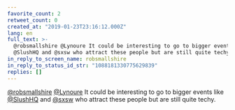 ```yaml
---
favorite_count: 2
retweet_count: 0
created_at: "2019-01-23T23:16:12.000Z"
lang: en
full_text: >-
  @robsmallshire @Lynoure It could be interesting to go to bigger events like
  @SlushHQ and @sxsw who attract these people but are still quite techy.
in_reply_to_screen_name: robsmallshire
in_reply_to_status_id_str: "1088181330775629839"
replies: []
---
```


[@robsmallshire](https://twitter.com/robsmallshire)
[@Lynoure](https://twitter.com/Lynoure) It could be interesting to go to bigger
events like [@SlushHQ](https://twitter.com/SlushHQ) and
[@sxsw](https://twitter.com/sxsw) who attract these people but are still quite
techy.
